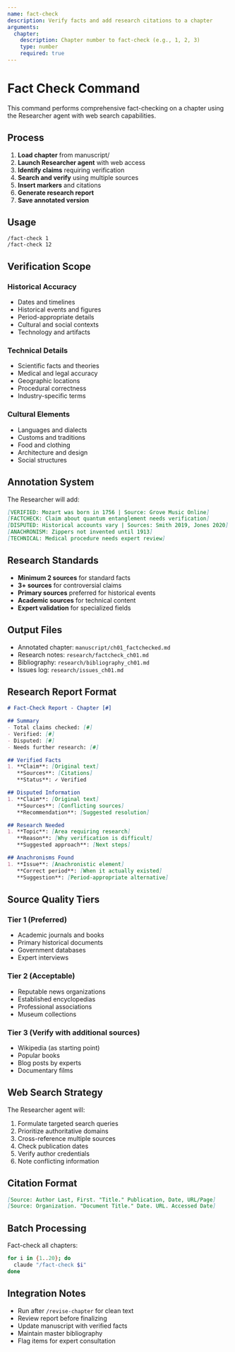 ```yaml
---
name: fact-check
description: Verify facts and add research citations to a chapter
arguments:
  chapter:
    description: Chapter number to fact-check (e.g., 1, 2, 3)
    type: number
    required: true
---
```


# Fact Check Command

This command performs comprehensive fact-checking on a chapter using the Researcher agent with web search capabilities.

## Process

1. **Load chapter** from manuscript/
2. **Launch Researcher agent** with web access
3. **Identify claims** requiring verification
4. **Search and verify** using multiple sources
5. **Insert markers** and citations
6. **Generate research report**
7. **Save annotated version**

## Usage

```
/fact-check 1
/fact-check 12
```

## Verification Scope

### Historical Accuracy
- Dates and timelines
- Historical events and figures
- Period-appropriate details
- Cultural and social contexts
- Technology and artifacts

### Technical Details
- Scientific facts and theories
- Medical and legal accuracy
- Geographic locations
- Procedural correctness
- Industry-specific terms

### Cultural Elements
- Languages and dialects
- Customs and traditions
- Food and clothing
- Architecture and design
- Social structures

## Annotation System

The Researcher will add:
```markdown
[VERIFIED: Mozart was born in 1756 | Source: Grove Music Online]
[FACTCHECK: Claim about quantum entanglement needs verification]
[DISPUTED: Historical accounts vary | Sources: Smith 2019, Jones 2020]
[ANACHRONISM: Zippers not invented until 1913]
[TECHNICAL: Medical procedure needs expert review]
```

## Research Standards

- **Minimum 2 sources** for standard facts
- **3+ sources** for controversial claims
- **Primary sources** preferred for historical events
- **Academic sources** for technical content
- **Expert validation** for specialized fields

## Output Files

- Annotated chapter: `manuscript/ch01_factchecked.md`
- Research notes: `research/factcheck_ch01.md`
- Bibliography: `research/bibliography_ch01.md`
- Issues log: `research/issues_ch01.md`

## Research Report Format

```markdown
# Fact-Check Report - Chapter [#]

## Summary
- Total claims checked: [#]
- Verified: [#]
- Disputed: [#]
- Needs further research: [#]

## Verified Facts
1. **Claim**: [Original text]
   **Sources**: [Citations]
   **Status**: ✓ Verified

## Disputed Information
1. **Claim**: [Original text]
   **Sources**: [Conflicting sources]
   **Recommendation**: [Suggested resolution]

## Research Needed
1. **Topic**: [Area requiring research]
   **Reason**: [Why verification is difficult]
   **Suggested approach**: [Next steps]

## Anachronisms Found
1. **Issue**: [Anachronistic element]
   **Correct period**: [When it actually existed]
   **Suggestion**: [Period-appropriate alternative]
```

## Source Quality Tiers

### Tier 1 (Preferred)
- Academic journals and books
- Primary historical documents
- Government databases
- Expert interviews

### Tier 2 (Acceptable)
- Reputable news organizations
- Established encyclopedias
- Professional associations
- Museum collections

### Tier 3 (Verify with additional sources)
- Wikipedia (as starting point)
- Popular books
- Blog posts by experts
- Documentary films

## Web Search Strategy

The Researcher agent will:
1. Formulate targeted search queries
2. Prioritize authoritative domains
3. Cross-reference multiple sources
4. Check publication dates
5. Verify author credentials
6. Note conflicting information

## Citation Format

```markdown
[Source: Author Last, First. "Title." Publication, Date, URL/Page]
[Source: Organization. "Document Title." Date. URL. Accessed Date]
```

## Batch Processing

Fact-check all chapters:
```bash
for i in {1..20}; do
  claude "/fact-check $i"
done
```

## Integration Notes

- Run after `/revise-chapter` for clean text
- Review report before finalizing
- Update manuscript with verified facts
- Maintain master bibliography
- Flag items for expert consultation